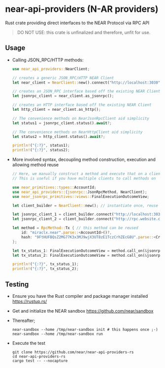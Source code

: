 # near-api-providers (N-AR providers)

Rust crate providing direct interfaces to the NEAR Protocol via RPC API

> DO NOT USE: this crate is unfinalized and therefore, unfit for use.

## Usage

- Calling JSON_RPC/HTTP methods:

  ```rust
  use near_api_providers::NearClient;

  // creates a generic JSON_RPC/HTTP NEAR Client
  let near_client = NearClient::new().connect("http://localhost:3030");

  // creates an JSON_RPC interface based off the existing NEAR Client
  let jsonrpc_client = near_client.as_jsonrpc();

  // creates an HTTP interface based off the existing NEAR Client
  let http_client = near_client.as_http();

  // The convenience methods on NearJsonRpcClient aid simplicity
  let status1 = jsonrpc_client.status().await?;

  // The convenience methods on NearHttpClient aid simplicity
  let status2 = http_client.status().await?;

  println!("{:?}", status1);
  println!("{:?}", status2);
  ```

- More involved syntax, decoupling method construction, execution and allowing method reuse

  ```rust
  // Here, we manually construct a method and execute that on a client
  // This is useful if you have multiple clients to call methods on

  use near_primitives::types::AccountId;
  use near_api_providers::{jsonrpc::JsonRpcMethod, NearClient};
  use near_jsonrpc_primitives::views::FinalExecutionOutcomeView;

  let client_builder = NearClient::new(); // instantiate once, reuse

  let jsonrpc_client_1 = client_builder.connect("http://localhost:3030").as_jsonrpc();
  let jsonrpc_client_2 = client_builder.connect("http://rpc.website.com").as_jsonrpc();

  let method = RpcMethod::Tx { // this method can be reused
      id: "miraclx.near".parse::<AccountId>()?,
      hash: "9FtHUFBQsZ2MG77K3x3MJ9wjX3UT8zE1TczCrhZEcG8U".parse::<CryptoHash>()?,
  };

  let tx_status_1: FinalExecutionOutcomeView = method.call_on(&jsonrpc_client_1).await?;
  let tx_status_2: FinalExecutionOutcomeView = method.call_on(&jsonrpc_client_2).await?;

  println!("{:?}", tx_status_1);
  println!("{:?}", tx_status_2);
  ```

## Testing

- Ensure you have the Rust compiler and package manager installed <https://rustup.rs/>
- Get and initialize the NEAR sandbox <https://github.com/near/sandbox>
- Thereafter;

  ```console
  near-sandbox --home /tmp/near-sandbox init # this happens once ;-)
  near-sandbox --home /tmp/near-sandbox run
  ```

- Execute the test

  ```console
  git clone https://github.com/near/near-api-providers-rs
  cd near-api-providers-rs
  cargo test -- --nocapture
  ```
